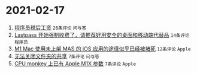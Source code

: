 # 2021-02-17

1. [程序员税后工资](https://www.v2ex.com/t/753635) `26条评论` `问与答`
1. [Lastpass 开始强制收费了，请推荐好用安全的桌面和移动端代替品](https://www.v2ex.com/t/753651) `14条评论` `程序员`
1. [M1 Mac 使用未上架 MAS 的 iOS 应用的途径似乎已经被堵死](https://www.v2ex.com/t/753655) `12条评论` `Apple`
1. [无法关闭文件夹的共享](https://www.v2ex.com/t/753646) `7条评论` `问与答`
1. [CPU monkey 上已有 Apple M1X 参数](https://www.v2ex.com/t/753633) `7条评论` `Apple`
